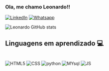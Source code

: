 ### Ola, me chamo Leonardo!!

[![LinkedIn](https://img.shields.io/badge/LinkedIn-0077B5?style=for-the-badge&logo=linkedin&logoColor=white)]()     [![Whatsapp](https://img.shields.io/badge/WhatsApp-25D366?style=for-the-badge&logo=whatsapp&logoColor=white)](https://wa.me/+5535999433548)

![Leonardo GitHub stats](https://github-readme-stats.vercel.app/api?username=Leonardo-Virginio-Rodrigues&show_icons=true&theme=onedark)

## Linguagens em aprendizado 💻

<div style="display: inline_block"><br/>
 <img align="center" alt="HTML5" src="https://img.shields.io/badge/HTML5-E34F26?style=for-the-badge&logo=html5&logoColor=white"/>
 <img align="center" alt="CSS" src="https://img.shields.io/badge/CSS3-1572B6?style=for-the-badge&logo=css3&logoColor=white"/>
 <img align="center" alt="python" src="https://img.shields.io/badge/Python-14354C?style=for-the-badge&logo=python&logoColor=white"/>
 <img align="center" alt="MYsql" src="https://img.shields.io/badge/MySQL-00000F?style=for-the-badge&logo=mysql&logoColor=white"/>
 <img align="center" alt="JS" src="https://img.shields.io/badge/JavaScript-323330?style=for-the-badge&logo=javascript&logoColor=F7DF1E"/>
</div>

